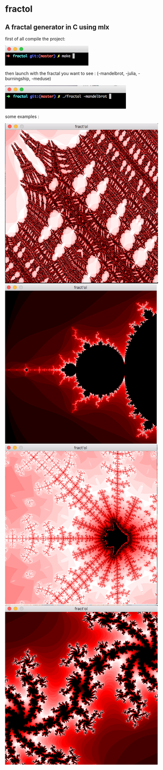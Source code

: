 # fractol

## A fractal generator in C using mlx

first of all compile the project:

![alt text](readmefract/compilefrac.png)

then launch with the fractal you want to see :
(-mandelbrot, -julia, -burningship, -meduse)

![alt text](readmefract/launchfract.png)

some examples :

![alt text](readmefract/bs.png)
![alt text](readmefract/mandel.png)
![alt text](readmefract/meduse.png)
![alt text](readmefract/julia.png)